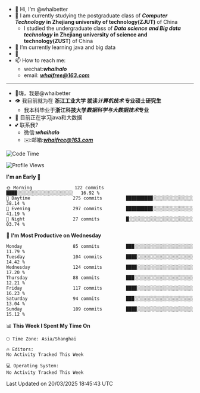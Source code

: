 - 👋 Hi, I’m @whaibetter
- 👀 I am currently studying the postgraduate class of ***Computer Technology* in Zhejiang university of technology(ZJUT)** of China
  -  I studied the undergraduate class of ***Data science and Big data technology* in Zhejiang university of science and technology(ZUST)** of China
- 🌱 I’m currently learning java and big data
- 💞️ 
- 📫 How to reach me: 
  - wechat:***whaihalo***
  - email: ***whaifree@163.com***
 ------------------------
- 👋嗨，我是@whaibetter
- 👁 我目前就为在 **浙江工业大学 就读*计算机技术* 专业硕士研究生**
  - 我本科毕业于**浙江科技大学*数据科学与大数据技术*专业**
- 🌴 目前正在学习java和大数据
- 💕 联系我?
  - 微信:***whaihalo***
  - ✉️:邮箱:***whaifree@163.com***

<!--START_SECTION:waka-->
![Code Time](http://img.shields.io/badge/Code%20Time-667%20hrs%2045%20mins-blue)

![Profile Views](http://img.shields.io/badge/Profile%20Views-0-blue)

**I'm an Early 🐤** 

```text
🌞 Morning                122 commits         ████░░░░░░░░░░░░░░░░░░░░░   16.92 % 
🌆 Daytime                275 commits         ██████████░░░░░░░░░░░░░░░   38.14 % 
🌃 Evening                297 commits         ██████████░░░░░░░░░░░░░░░   41.19 % 
🌙 Night                  27 commits          █░░░░░░░░░░░░░░░░░░░░░░░░   03.74 % 
```
📅 **I'm Most Productive on Wednesday** 

```text
Monday                   85 commits          ███░░░░░░░░░░░░░░░░░░░░░░   11.79 % 
Tuesday                  104 commits         ████░░░░░░░░░░░░░░░░░░░░░   14.42 % 
Wednesday                124 commits         ████░░░░░░░░░░░░░░░░░░░░░   17.20 % 
Thursday                 88 commits          ███░░░░░░░░░░░░░░░░░░░░░░   12.21 % 
Friday                   117 commits         ████░░░░░░░░░░░░░░░░░░░░░   16.23 % 
Saturday                 94 commits          ███░░░░░░░░░░░░░░░░░░░░░░   13.04 % 
Sunday                   109 commits         ████░░░░░░░░░░░░░░░░░░░░░   15.12 % 
```


📊 **This Week I Spent My Time On** 

```text
🕑︎ Time Zone: Asia/Shanghai

🔥 Editors: 
No Activity Tracked This Week

💻 Operating System: 
No Activity Tracked This Week
```


 Last Updated on 20/03/2025 18:45:43 UTC
<!--END_SECTION:waka-->

